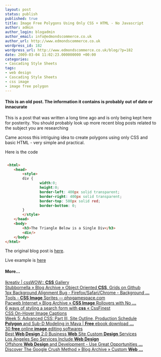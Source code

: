 ```yaml
---
layout: post
status: publish
published: true
title: Image Free Polygons Using Only CSS + HTML - No Javascript
author: admin
author_login: blogadmin
author_email: info@edmondscommerce.co.uk
author_url: http://www.edmondscommerce.co.uk
wordpress_id: 182
wordpress_url: http://www.edmondscommerce.co.uk/blog/?p=182
date: 2009-03-04 11:02:23.000000000 +00:00
categories:
- Cascading Style Sheets
tags:
- web design
- Cascading Style Sheets
- css image
- image free polygon
---
```

<div class="oldpost"><h4>This is an old post. The information it contains is probably out of date or innacurate</h4>
<p>
This is a post that was written a long time ago and is only being kept here for posterity.
You should probably look up more recent blog posts related to the subject you are researching
</p>
</div>
Came across this intriguing idea to create polygons using only CSS and basic HTML - very simple and practical.

Here is the code

```html

 <html>
	<head>
		<style>
		div {
				width:0;
				height:0;
				border-left: 400px solid transparent;
				border-right: 400px solid transparent;
				border-top: 500px solid red;
				border-bottom: 0;
		}
		</style>
	</head>
	<body>
		<h3>The Triangle Below is a Single Div</h3>
		<div/>
	</body>
</html>

```

The original blog post is <a href="http://www.filamentgroup.com/lab/image_free_css_tooltip_pointers_a_use_for_polygonal_css/" rel="nofollow">here</a>.

Live example is <a href="http://www.edmondscommerce.co.uk/stuff/triangle.html">here</a><h4>More...</h4><a href="http://www.csswow.com/ikreativ/" rel="nofollow">Ikreativ | cssWOW:: <b>CSS</b> Gallery</a><br><a href="http://www.stubbornella.org/content/2009/02/28/object-oriented-css-grids-on-github/" rel="nofollow">Stubbornella » Blog Archive » Object Oriented <b>CSS</b>, Grids on Github</a><br><a href="http://www.sohtanaka.com/web-design/1px-background-alignment-bug/" rel="nofollow">1px Background Alignment Bug - Firefox/Safari/Chrome - Background <b>...</b></a><br><a href="http://phpgamespace.com/tools-css-image-sprites" rel="nofollow">Tools - <b>CSS Image</b> Sprites — phpgamespace.com</a><br><a href="http://www.pacweb.co.uk/2009/02/css-image-rollovers-with-no-javascript/" rel="nofollow">Pacweb Internet » Blog Archive » <b>CSS Image</b> Rollovers with No <b>...</b></a><br><a href="http://cssfinest.com/2009/03/6-ways-of-styling-a-search-form-with-css/" rel="nofollow">6 ways of styling a search form with <b>css</b> « CssFinest</a><br><a href="http://www.sohtanaka.com/web-design/css-on-hover-image-captions/" rel="nofollow">CSS On-Hover Image Captions</a><br><a href="http://classes.catherinegarnier.com/spr09/advweb/?p=49" rel="nofollow">Week 5: Advanced CSS: Part III, Site Outline, Production Schedule</a><br><a href="http://www.addebook.com/it/uncategorized/polygon-and-sub-d-modeling-in-maya_11399.html" rel="nofollow"><b>Polygon</b> and Sub-D Modeling in Maya | <b>Free</b> ebook download <b>...</b></a><br><a href="http://eurekatips.com/2008/12/25/list-collection-of-30-free-online-image-editing-softwares-softwarez/" rel="nofollow">30 <b>free</b> online <b>image</b> editing softwares</a><br><a href="http://www.socialbookmarksmadeeasy.com/17604/best-web-design-20-business-web-site-custom-design-services/" rel="nofollow">Best <b>Web Design</b> 2.0 Business <b>Web</b> Site Custom <b>Design</b> Services</a><br><a href="http://www.marketing109.com/los-angeles-seo-services-include-web-design/" rel="nofollow">Los Angeles Seo Services Include <b>Web Design</b></a><br><a href="http://www.thaidoweb.com/2009/03/04/offshore-web-design-and-development-use-great-opportunities/" rel="nofollow">Offshore <b>Web Design</b> and Development - Use Great Opportunities <b>...</b></a><br><a href="http://googlecrushmethod.org/blog/2009/03/03/custom-web-design-bangladesh-looogo-offers-affordable-web-design-1888-press-release-press-release/" rel="nofollow">Discover The Google Crush Method » Blog Archive » Custom <b>Web</b> <b>...</b></a><br>
